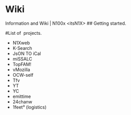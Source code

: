 # Wiki
Information and Wiki | N100x &lt;itsN1X>
## Getting started. 

 
 #List of  projects. 
 - N1Xweb
- K-Search
- JsON TO iCal
- miSSALC
- TopFAM!
- vMozilla
- OCW-self
- Tfv
- YT
- YC
- emittime
- 24chanw
- 1feet³ (logistics)
